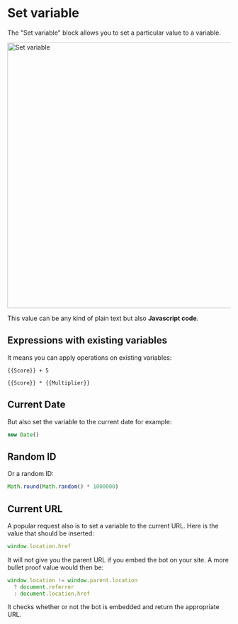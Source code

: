 # Set variable

The "Set variable" block allows you to set a particular value to a variable.

<img src="/img/blocks/set-variable.png" width="600" alt="Set variable"/>

This value can be any kind of plain text but also **Javascript code**.

## Expressions with existing variables

It means you can apply operations on existing variables:

```
{{Score}} + 5
```

```
{{Score}} * {{Multiplier}}
```

## Current Date

But also set the variable to the current date for example:

```js
new Date()
```

## Random ID

Or a random ID:

```js
Math.round(Math.random() * 1000000)
```

## Current URL

A popular request also is to set a variable to the current URL. Here is the value that should be inserted:

```js
window.location.href
```

It will not give you the parent URL if you embed the bot on your site. A more bullet proof value would then be:

```js
window.location != window.parent.location
  ? document.referrer
  : document.location.href
```

It checks whether or not the bot is embedded and return the appropriate URL.
